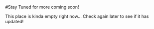 #Stay Tuned for more coming soon!

This place is kinda empty right now... 
Check again later to see if it has updated!
